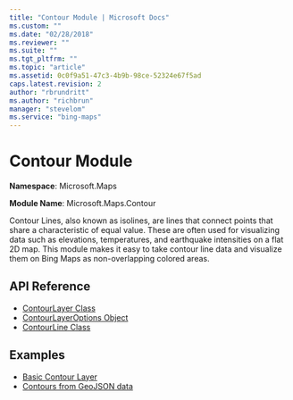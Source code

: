 ```yaml
---
title: "Contour Module | Microsoft Docs"
ms.custom: ""
ms.date: "02/28/2018"
ms.reviewer: ""
ms.suite: ""
ms.tgt_pltfrm: ""
ms.topic: "article"
ms.assetid: 0c0f9a51-47c3-4b9b-98ce-52324e67f5ad
caps.latest.revision: 2
author: "rbrundritt"
ms.author: "richbrun"
manager: "stevelom"
ms.service: "bing-maps"
---
```


# Contour Module

**Namespace**: Microsoft.Maps

**Module Name**: Microsoft.Maps.Contour

Contour Lines, also known as isolines, are lines that connect points that share a characteristic of equal value. These are often used for visualizing data such as elevations, temperatures, and earthquake intensities on a flat 2D map. This module makes it easy to take contour line data and visualize them on Bing Maps as non-overlapping colored areas. 

## API Reference

* [ContourLayer Class](contourlayer-class.md)
* [ContourLayerOptions Object](contourlayeroptions-object.md)
* [ContourLine Class](contourline-class.md) 

## Examples

* [Basic Contour Layer](../../map-control-concepts/contour-module-examples/basic-contour-layer.md)
* [Contours from GeoJSON data](../../map-control-concepts/contour-module-examples/contours-from-geojson-data.md)

